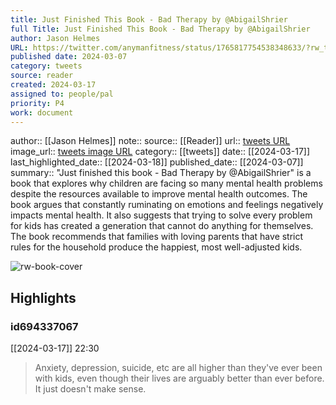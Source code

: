 ```yaml
---
title: Just Finished This Book - Bad Therapy by @AbigailShrier
full Title: Just Finished This Book - Bad Therapy by @AbigailShrier
author: Jason Helmes
URL: https://twitter.com/anymanfitness/status/1765817754538348633/?rw_tt_thread=True
published date: 2024-03-07
category: tweets
source: reader
created: 2024-03-17
assigned to: people/pal
priority: P4
work: document
---
```

author:: [[Jason Helmes]]
note:: 
source:: [[Reader]]
url:: [tweets URL](https://twitter.com/anymanfitness/status/1765817754538348633/?rw_tt_thread=True)
image_url:: [tweets image URL](https://pbs.twimg.com/profile_images/1631404901896011779/GUIdqL7P.jpg)
category:: [[tweets]]
date:: [[2024-03-17]]
last_highlighted_date:: [[2024-03-18]]
published_date:: [[2024-03-07]]
summary:: "Just finished this book - Bad Therapy by @AbigailShrier" is a book that explores why children are facing so many mental health problems despite the resources available to improve mental health outcomes. The book argues that constantly ruminating on emotions and feelings negatively impacts mental health. It also suggests that trying to solve every problem for kids has created a generation that cannot do anything for themselves. The book recommends that families with loving parents that have strict rules for the household produce the happiest, most well-adjusted kids.

![rw-book-cover](https://pbs.twimg.com/profile_images/1631404901896011779/GUIdqL7P.jpg)

## Highlights
### id694337067
[[2024-03-17]] 22:30
> Anxiety, depression, suicide, etc are all higher than they've ever been with kids, even though their lives are arguably better than ever before. It just doesn't make sense.


